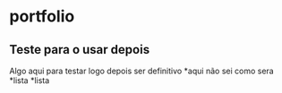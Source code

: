 # portfolio
## Teste para o usar depois
<p> Algo aqui para testar logo depois ser definitivo
    *aqui não sei como sera
    *lista
    *lista
 </p>

